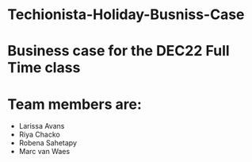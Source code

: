 # Techionista-Holiday-Busniss-Case

# Business case for the DEC22 Full Time class
# Team members are:
- Larissa Avans
- Riya Chacko
- Robena Sahetapy
- Marc van Waes


